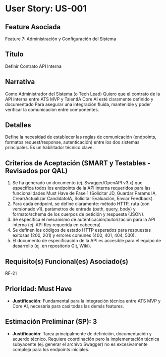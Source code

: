 # User Story: US-001

## Feature Asociada
Feature 7: Administración y Configuración del Sistema

## Título
Definir Contrato API Interna

## Narrativa
Como Administrador del Sistema (o Tech Lead)
Quiero que el contrato de la API interna entre ATS MVP y TalentIA Core AI esté claramente definido y documentado
Para asegurar una integración fluida, mantenible y poder verificar la comunicación entre componentes.

## Detalles
Define la necesidad de establecer las reglas de comunicación (endpoints, formatos request/response, autenticación) entre los dos sistemas principales. Es un habilitador técnico clave.

## Criterios de Aceptación (SMART y Testables - Revisados por QAL)
1.  Se ha generado un documento (ej. Swagger/OpenAPI v3.x) que especifica todos los endpoints de la API interna requeridos para las funcionalidades Must Have de Fase 1 (Solicitar JD, Guardar Params IA, Crear/Actualizar CandidatoIA, Solicitar Evaluación, Enviar Feedback).
2.  Para cada endpoint, se define claramente: método HTTP, ruta (con versionado v1), parámetros de entrada (path, query, body) y formato/schema de los cuerpos de petición y respuesta (JSON).
3.  Se especifica el mecanismo de autenticación/autorización para la API interna (ej. API Key requerida en cabecera).
4.  Se definen los códigos de estado HTTP esperados para respuestas exitosas (200, 201) y errores comunes (400, 401, 404, 500).
5.  El documento de especificación de la API es accesible para el equipo de desarrollo (ej. en repositorio Git, Wiki).

## Requisito(s) Funcional(es) Asociado(s)
RF-21

## Prioridad: Must Have
* **Justificación:** Fundamental para la integración técnica entre ATS MVP y Core AI, necesaria para casi todas las demás features.

## Estimación Preliminar (SP): 3
* **Justificación:** Tarea principalmente de definición, documentación y acuerdo técnico. Requiere coordinación pero la implementación técnica subyacente (ej. generar el archivo Swagger) no es excesivamente compleja para los endpoints iniciales.
